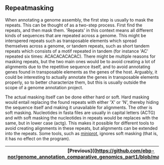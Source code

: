 ## Repeatmasking
When annotating a genome assembly, the first step is usually to mask the repeats. This can be thought of as a two-step process. First find the repeats, and then mask them. 'Repeats' in this context means all different kinds of sequences that are repeated across a genome. This might be interspered repeats such as transposable elements which spread themselves across a genome, or tandem repeats, such as short tandem repeats which consists of a motif repeated in tandem (for instance 'AC' repeated six times: ACACACACACAC). There might be multiple reasons for masking repeats, but the two main ones would be to avoid creating a lot of alignments due to the repetitive sequence itself, and to avoid annotating genes found in transposable elements as the genes of the host. Arguably, it could be interesting to actually annotate the genes in transposable elements properly, so to better characterize them, but this is usually outside the scope of a genome annotation project. 

The actual masking itself can be done either hard or soft. Hard masking would entail replacing the found repeats with either 'X' or 'N', thereby hiding the sequence itself and making it unavailable for alignments. The other is soft masking. Nucleotides in fasta files are usually in capital letters (ACTG) and with soft masking the nucleotides in repeats would be replaces with the same, but in lower case (actg). This makes it possible for different tools to avoid creating alignments in these repeats, but alignments can be extended into the repeats. Some tools, such as [miniprot](https://github.com/lh3/miniprot), ignores soft masking (that is, it has no effect on the program). 

|[Previous]((https://github.com/ebp-nor/genome_annotation_comparative_genomics_part1/blob/main/00_introduction.md)|[Next](https://github.com/ebp-nor/genome_annotation_comparative_genomics_part1/blob/main/00_introduction.md)|
|---|---|
